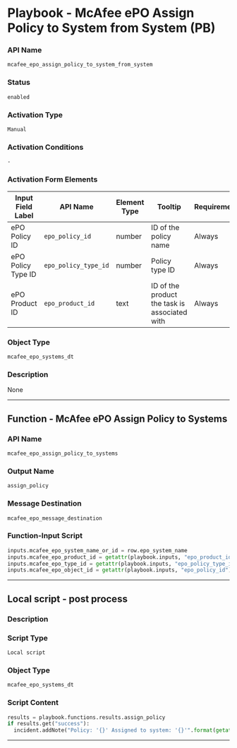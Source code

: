 <!--
    DO NOT MANUALLY EDIT THIS FILE
    THIS FILE IS AUTOMATICALLY GENERATED WITH resilient-sdk codegen
    Generated with resilient-sdk v50.0.151
-->

# Playbook - McAfee ePO Assign Policy to System from System (PB)

### API Name
`mcafee_epo_assign_policy_to_system_from_system`

### Status
`enabled`

### Activation Type
`Manual`

### Activation Conditions
`-`

### Activation Form Elements
| Input Field Label | API Name | Element Type | Tooltip | Requirement |
| ----------------- | -------- | ------------ | ------- | ----------- |
| ePO Policy ID | `epo_policy_id` | number | ID of the policy name | Always |
| ePO Policy Type ID | `epo_policy_type_id` | number | Policy type ID | Always |
| ePO Product ID | `epo_product_id` | text | ID of the product the task is associated with | Always |

### Object Type
`mcafee_epo_systems_dt`

### Description
None


---
## Function - McAfee ePO Assign Policy to Systems

### API Name
`mcafee_epo_assign_policy_to_systems`

### Output Name
`assign_policy`

### Message Destination
`mcafee_epo_message_destination`

### Function-Input Script
```python
inputs.mcafee_epo_system_name_or_id = row.epo_system_name
inputs.mcafee_epo_product_id = getattr(playbook.inputs, "epo_product_id")
inputs.mcafee_epo_type_id = getattr(playbook.inputs, "epo_policy_type_id")
inputs.mcafee_epo_object_id = getattr(playbook.inputs, "epo_policy_id")
```

---

## Local script - post process

### Description


### Script Type
`Local script`

### Object Type
`mcafee_epo_systems_dt`

### Script Content
```python
results = playbook.functions.results.assign_policy
if results.get("success"):
  incident.addNote("Policy: '{}' Assigned to system: '{}'".format(getattr(playbook.inputs, "epo_policy_id"), row.epo_system_name))
```

---


